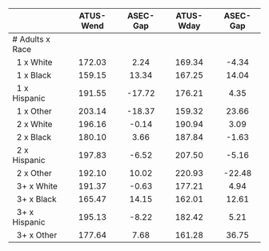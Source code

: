 
|                      |    ATUS-Wend |     ASEC-Gap |    ATUS-Wday |     ASEC-Gap |
| -------------------- | :----------: | :----------: | :----------: | :----------: |
| # Adults x Race      |              |              |              |              |
| &nbsp;&nbsp;1 x White |       172.03 |         2.24 |       169.34 |        -4.34 |
| &nbsp;&nbsp;1 x Black |       159.15 |        13.34 |       167.25 |        14.04 |
| &nbsp;&nbsp;1 x Hispanic |       191.55 |       -17.72 |       176.21 |         4.35 |
| &nbsp;&nbsp;1 x Other |       203.14 |       -18.37 |       159.32 |        23.66 |
| &nbsp;&nbsp;2 x White |       196.16 |        -0.14 |       190.94 |         3.09 |
| &nbsp;&nbsp;2 x Black |       180.10 |         3.66 |       187.84 |        -1.63 |
| &nbsp;&nbsp;2 x Hispanic |       197.83 |        -6.52 |       207.50 |        -5.16 |
| &nbsp;&nbsp;2 x Other |       192.10 |        10.02 |       220.93 |       -22.48 |
| &nbsp;&nbsp;3+ x White |       191.37 |        -0.63 |       177.21 |         4.94 |
| &nbsp;&nbsp;3+ x Black |       165.47 |        14.15 |       162.01 |        12.61 |
| &nbsp;&nbsp;3+ x Hispanic |       195.13 |        -8.22 |       182.42 |         5.21 |
| &nbsp;&nbsp;3+ x Other |       177.64 |         7.68 |       161.28 |        36.75 |

